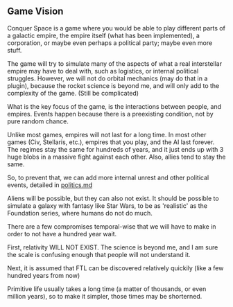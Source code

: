 Game Vision
-------------------

Conquer Space is a game where you would be able to play different parts of a galactic empire, the empire itself (what has been implemented), a corporation, or maybe even perhaps a political party; maybe even more stuff.

The game will try to simulate many of the aspects of what a real interstellar empire may have to deal with, such as logistics, or internal political struggles.
However, we will not do orbital mechanics (may do that in a plugin), because the rocket science is beyond me, and will only add to the complexity of the game. (Still be complicated)

What is the key focus of the game, is the interactions between people, and empires. Events happen because there is a preexisting condition, not by pure random chance.

Unlike most games, empires will not last for a long time. In most other games (Civ, Stellaris, etc.), empires that you play, and the AI last forever. 
The regimes stay the same for hundreds of years, and it just ends up with 3 huge blobs in a massive fight against each other. Also, allies tend to stay the same. 

So, to prevent that, we can add more internal unrest and other political events, detailed in [politics.md](politics.md)

Aliens will be possible, but they can also not exist. It should be possible to simulate a galaxy with fantasy like Star Wars, to be as 'realistic' as the Foundation series, where humans do not do much.

There are a few compromises temporal-wise that we will have to make in order to not have a hundred year wait. 

First, relativity WILL NOT EXIST. The science is beyond me, and I am sure the scale is confusing enough that people will not understand it. 

Next, it is assumed that FTL can be discovered relatively quickily (like a few hundred years from now)

Primitive life usually takes a long time (a matter of thousands, or even million years), so to make it simpler, those times may be shorterned.
